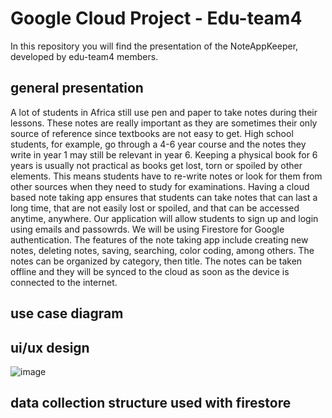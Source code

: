 # Google Cloud Project - Edu-team4
In this repository you will find the presentation of the NoteAppKeeper, developed by edu-team4 members.
## general presentation
A lot of students in Africa still use pen and paper to take notes during their lessons. These notes are really important as they are sometimes their only source of reference since textbooks are not easy to get. High school students, for example, go through a 4-6 year course and the notes they write in year 1 may still be relevant in year 6. Keeping a physical book for 6 years is usually not practical as books get lost, torn or spoiled by other elements. This means students have to re-write notes or look for them from other sources when they need to study for examinations. Having a cloud based note taking app ensures that students can take notes that can last a long time, that are not easily lost or spoiled, and that can be accessed anytime, anywhere. Our application will allow students to sign up and login using emails and passowrds. We will be using Firestore for Google authentication. The features of the note taking app include creating new notes, deleting notes, saving, searching, color coding, among others. The notes can be organized by category, then title. The notes can be taken offline and they will be synced to the cloud as soon as the device is connected to the internet.
## use case diagram
## ui/ux design
![image](https://user-images.githubusercontent.com/48379399/202011819-f2ba1b9a-ed7b-4057-896d-55aca9cadfe7.png)
## data collection structure used with firestore




